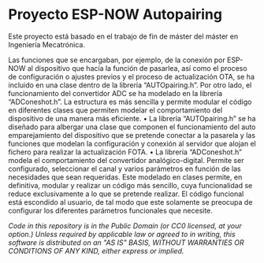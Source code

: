 Proyecto ESP-NOW Autopairing
============================

Este proyecto está basado en el trabajo de fin de máster del máster en Ingeniería Mecatrónica.

Las funciones que se encargaban, por ejemplo, de la conexión por ESP-NOW al dispositivo que hacía la función de pasarlea, así como el proceso de configuración o ajustes previos y el proceso de actualización OTA, se ha incluido en una clase dentro de la librería “AUTOpairing.h”. Por otro lado, el funcionamiento del convertidor ADC se ha modelado en la librería “ADConeshot.h”. La estructura es más sencilla y permite modular el código en diferentes clases que permiten modelar el comportamiento del dispositivo de una manera más eficiente.
•	La librería “AUTOpairing.h” se ha diseñado para albergar una clase que componen el funcionamiento del auto emparejamiento del dispositivo que se pretende conectar a la pasarela y las funciones que modelan la configuración y conexión al servidor que alojan el fichero para realizar la actualización FOTA. 
•	La librería “ADConeshot.h” modela el comportamiento del convertidor analógico-digital. Permite ser configurado, seleccionar el canal y varios parámetros en función de las necesidades que sean requeridas. 
Este modelado en clases permite, en definitiva, modular y realizar un código más sencillo, cuya funcionalidad se reduce exclusivamente a lo que se pretende realizar. El código funcional está escondido al usuario, de tal modo que este solamente se preocupa de configurar los diferentes parámetros funcionales que necesite.


*Code in this repository is in the Public Domain (or CC0 licensed, at your option.)
Unless required by applicable law or agreed to in writing, this
software is distributed on an "AS IS" BASIS, WITHOUT WARRANTIES OR
CONDITIONS OF ANY KIND, either express or implied.*
